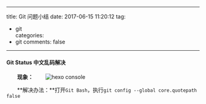 
---
title: Git 问题小结
date: 2017-06-15 11:20:12
tag:
   - git  
categories:  
   - git
comments: false
---

#### Git Status 中文乱码解决 ####

　　**现象：**　　
   ![hexo console](http://infos.rtime.xin/git_status.png)

　　**解决办法：**打开`Git Bash`，执行`git config --global core.quotepath false`

